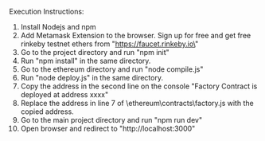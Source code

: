 Execution Instructions: 
1. Install Nodejs and npm 
2. Add Metamask Extension to the browser. Sign up for free and get free rinkeby testnet ethers from \"https://faucet.rinkeby.io\" 
3. Go to the project directory and run "npm init" 
4. Run "npm install" in the same directory. 
5. Go to the ethereum directory and run "node compile.js" 
6. Run "node deploy.js" in the same directory. 
7. Copy the address in the second line on the console "Factory Contract is deployed at address xxxx" 
8. Replace the address in line 7 of \ethereum\contracts\factory.js with the copied address. 
9. Go to the main project directory and run "npm run dev" 
10. Open browser and redirect to "http://localhost:3000"